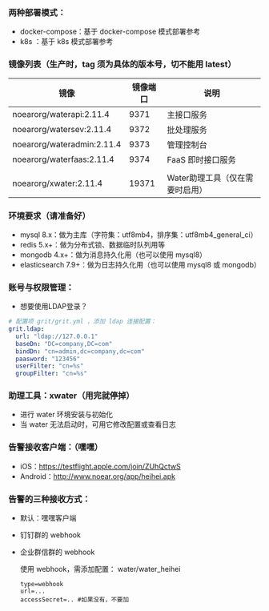 ### 两种部署模式：

* docker-compose：基于 docker-compose 模式部署参考
* k8s ：基于 k8s 模式部署参考


### 镜像列表（生产时，tag 须为具体的版本号，切不能用 latest）

| 镜像                      | 镜像端口    | 说明                 |
|-------------------------|-------|--------------------|
| noearorg/waterapi:2.11.4 | 9371  | 主接口服务              |
| noearorg/watersev:2.11.4       | 9372  | 批处理服务              |
| noearorg/wateradmin:2.11.4     | 9373  | 管理控制台              |
| noearorg/waterfaas:2.11.4      | 9374  | FaaS 即时接口服务        |
|                         |       |                    |
| noearorg/xwater:2.11.4         | 19371 | Water助理工具（仅在需要时启用） |


### 环境要求（请准备好）

* mysql 8.x：做为主库（字符集：utf8mb4，排序集：utf8mb4_general_ci）
* redis 5.x+：做为分布式锁、数据临时队列用等
* mongodb 4.x+：做为消息持久化用（也可以使用 mysql8）
* elasticsearch 7.9+：做为日志持久化用（也可以使用 mysql8 或 mongodb）

### 账号与权限管理：

* 想要使用LDAP登录？

```yaml
# 配置项 grit/grit.yml ，添加 ldap 连接配置：
grit.ldap:
  url: "ldap://127.0.0.1"
  baseDn: "DC=company,DC=com"
  bindDn: "cn=admin,dc=company,dc=com"
  paasword: "123456"
  userFilter: "cn=%s"
  groupFilter: "cn=%s"
```


### 助理工具：xwater（用完就停掉）

* 进行 water  环境安装与初始化
* 当 water 无法启动时，可用它修改配置或查看日志


### 告警接收客户端：（嘿嘿）

* iOS：https://testflight.apple.com/join/ZUhQctwS
* Android：http://www.noear.org/app/heihei.apk


### 告警的三种接收方式：

* 默认：嘿嘿客户端
* 钉钉群的 webhook
* 企业群信群的 webhook

    使用 webhook，需添加配置： water/water_heihei
    ```properties
    type=webhook
    url=...
    accessSecret=.. #如果没有，不要加
    ```


